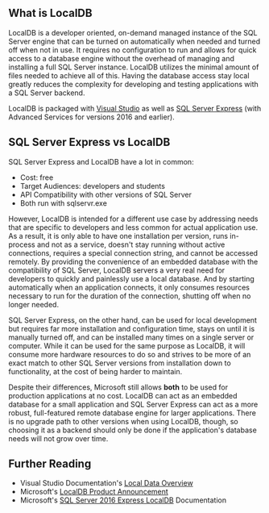 
## What is LocalDB

LocalDB is a developer oriented, on-demand managed instance of the SQL Server engine
that can be turned on automatically when needed and turned off when not in use. It requires
no configuration to run and allows for quick access to a database engine without
the overhead of managing and installing a full SQL Server instance. LocalDB utilizes the minimal amount
of files needed to achieve all of this. Having the database access stay local greatly reduces
the complexity for developing and testing applications with a SQL Server backend.

LocalDB is packaged with [Visual Studio][1] as well as [SQL Server Express][sqlexpress] (with Advanced Services for versions 2016 and earlier).

## SQL Server Express vs LocalDB

SQL Server Express and LocalDB have a lot in common:

* Cost: free
* Target Audiences: developers and students
* API Compatibility with other versions of SQL Server
* Both run with sqlservr.exe

However, LocalDB is intended for a different use case by addressing needs that are specific
to developers and less common for actual application use. As a result, it is only able to have one installation per version, runs in-process and not as a service,
doesn't stay running without active connections, requires a special connection string, and cannot be accessed remotely.
By providing the convenience of an embedded database with the compatibility of SQL Server, LocalDB
servers a very real need for developers to quickly and painlessly use a local database. And by starting
automatically when an application connects, it only consumes resources necessary to run
for the duration of the connection, shutting off when no longer needed.

SQL Server Express, on the other hand, can be used for local development but requires
far more installation and configuration time, stays on until it is manually turned off,
and can be installed many times on a single server or computer. While it can be used
for the same purpose as LocalDB, it will consume more hardware resources to do so and
strives to be more of an exact match to other SQL Server versions from installation down to
functionality, at the cost of being
harder to maintain.

Despite their differences, Microsoft still allows **both** to be used for production applications
at no cost. LocalDB can act as an embedded database for a small application and SQL Server Express
can act as a more robust, full-featured remote database engine for larger applications. There is no upgrade
path to other versions when using LocalDB, though, so choosing it as a backend should only be
done if the application's database needs will not grow over time.

## Further Reading

* Visual Studio Documentation's [Local Data Overview](https://msdn.microsoft.com/en-us/library/ms233817(v=vs.140).aspx)
* Microsoft's [LocalDB Product Announcement](https://blogs.msdn.microsoft.com/sqlexpress/2011/11/28/announcing-sql-server-2012-express-localdb-rc0/)
* Microsoft's [SQL Server 2016 Express LocalDB](https://docs.microsoft.com/en-us/sql/database-engine/configure-windows/sql-server-2016-express-localdb?view=sql-server-2017) Documentation

 [1]: https://www.visualstudio.com/downloads/
 [sqlexpress]: https://www.microsoft.com/en-us/sql-server/sql-server-editions-express

<br/>
<br/>
